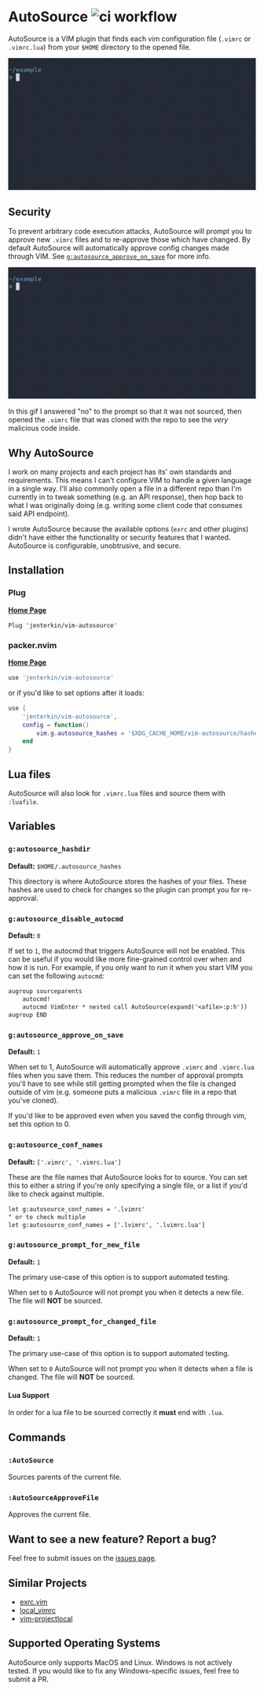 # AutoSource  ![ci workflow](https://github.com/jenterkin/vim-autosource/actions/workflows/ci.yml/badge.svg)
AutoSource is a VIM plugin that finds each vim configuration file (`.vimrc` or `.vimrc.lua`) from your `$HOME` directory to the opened file.

![Example usage](static/example.gif)

## Security
To prevent arbitrary code execution attacks, AutoSource will prompt you to approve new `.vimrc` files and to re-approve those which have changed. By default AutoSource will automatically approve config changes made through VIM. See [`g:autosource_approve_on_save`](#g:autosource_approve_on_save) for more info.

![Security example](static/security_example.gif)

In this gif I answered "no" to the prompt so that it was not sourced, then opened the `.vimrc` file that was cloned with the repo to see the _very_ malicious code inside.

## Why AutoSource
I work on many projects and each project has its' own standards and requirements. This means I can't configure VIM to handle a given language in a single way. I'll also commonly open a file in a different repo than I'm currently in to tweak something (e.g. an API response), then hop back to what I was originally doing (e.g. writing some client code that consumes said API endpoint).

I wrote AutoSource because the available options (`exrc` and other plugins) didn't have either the functionality or security features that I wanted. AutoSource is configurable, unobtrusive, and secure.

## Installation
### Plug
**[Home Page](https://github.com/junegunn/vim-plug)**

```vim
Plug 'jenterkin/vim-autosource'
```

### packer.nvim
**[Home Page](https://github.com/wbthomason/packer.nvim)**

```lua
use 'jenterkin/vim-autosource'
```

or if you'd like to set options after it loads:

```lua
use {
    'jenterkin/vim-autosource',
    config = function()
        vim.g.autosource_hashes = '$XDG_CACHE_HOME/vim-autosource/hashes'
    end
}
```

## Lua files
AutoSource will also look for `.vimrc.lua` files and source them with `:luafile`.

## Variables
### `g:autosource_hashdir`
**Default:** `$HOME/.autosource_hashes`

This directory is where AutoSource stores the hashes of your files. These hashes are used to check for changes so the plugin can prompt you for re-approval.

### `g:autosource_disable_autocmd`
**Default:** `0`

If set to `1`, the autocmd that triggers AutoSource will not be enabled. This can be useful if you would like more fine-grained control over when and how it is run. For example, if you only want to run it when you start VIM you can set the following `autocmd`:

```vim
augroup sourceparents
    autocmd!
    autocmd VimEnter * nested call AutoSource(expand('<afile>:p:h'))
augroup END
```

### `g:autosource_approve_on_save`
**Default:** `1`

When set to 1, AutoSource will automatically approve `.vimrc` and `.vimrc.lua` files when you save them. This reduces the number of approval prompts you'll have to see while still getting prompted when the file is changed outside of vim (e.g. someone puts a malicious `.vimrc` file in a repo that you've cloned).

If you'd like to be approved even when you saved the config through vim, set this option to 0.

### `g:autosource_conf_names`
**Default:** `['.vimrc', '.vimrc.lua']`

These are the file names that AutoSource looks for to source. You can set this to either a string if you're only specifying a single file, or a list if you'd like to check against multiple.

```vim
let g:autosource_conf_names = '.lvimrc'
" or to check multiple
let g:autosource_conf_names = ['.lvimrc', '.lvimrc.lua']
```

### `g:autosource_prompt_for_new_file`
**Default:** `1`

The primary use-case of this option is to support automated testing.

When set to `0` AutoSource will not prompt you when it detects a new file. The file will **NOT** be sourced.

### `g:autosource_prompt_for_changed_file`
**Default:** `1`

The primary use-case of this option is to support automated testing.

When set to `0` AutoSource will not prompt you when it detects when a file is changed. The file will **NOT** be sourced.

#### Lua Support
In order for a lua file to be sourced correctly it **must** end with `.lua`.

## Commands

### `:AutoSource`
Sources parents of the current file.

### `:AutoSourceApproveFile`
Approves the current file.

## Want to see a new feature? Report a bug?
Feel free to submit issues on the [issues page](https://github.com/jenterkin/vim-autosource/issues).

## Similar Projects
- [exrc.vim](https://github.com/ii14/exrc.vim)
- [local_vimrc](https://github.com/LucHermitte/local_vimrc)
- [vim-projectlocal](https://github.com/krisajenkins/vim-projectlocal)

## Supported Operating Systems
AutoSource only supports MacOS and Linux. Windows is not actively tested. If you would like to fix any Windows-specific issues, feel free to submit a PR.
